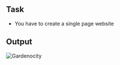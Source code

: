## Task
* You have to create a single page website
## Output
![Gardenocity](https://user-images.githubusercontent.com/84303726/134135644-9ad54f4c-e884-4129-9db0-05280d9f257d.png)
